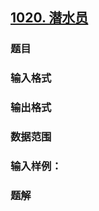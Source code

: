 ## [1020. 潜水员](https://www.acwing.com/problem/content/1022/)

### 题目

### 输入格式

### 输出格式

### 数据范围

### 输入样例：



### 题解
